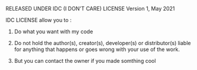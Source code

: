 RELEASED UNDER IDC (I DON'T CARE) LICENSE
Version 1, May 2021

IDC LICENSE allow you to :

1. Do what you want with my code

2. Do not hold the author(s), creator(s), developer(s) or
distributor(s) liable for anything that happens or goes wrong
with your use of the work.

3. But you can contact the owner if you made somthing cool